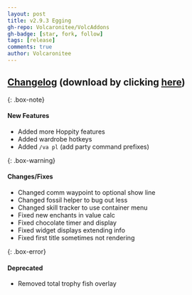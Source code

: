 ```yaml
---
layout: post
title: v2.9.3 Egging
gh-repo: Volcaronitee/VolcAddons
gh-badge: [star, fork, follow]
tags: [release]
comments: true
author: Volcaronitee
---
```


## [Changelog](https://github.com/Volcaronitee1/VolcAddons/releases/tag/2.9.3) (download by clicking [here](https://github.com/Volcaronitee1/VolcAddons/releases/tag/v2.9.3))

{: .box-note}
#### New Features
- Added more Hoppity features
- Added wardrobe hotkeys
- Added `/va pl` (add party command prefixes)

{: .box-warning}
#### Changes/Fixes
- Changed comm waypoint to optional show line
- Changed fossil helper to bug out less
- Changed skill tracker to use container menu
- Fixed new enchants in value calc
- Fixed chocolate timer and display
- Fixed widget displays extending info
- Fixed first title sometimes not rendering

{: .box-error}
#### Deprecated
- Removed total trophy fish overlay
